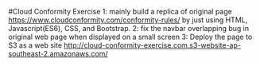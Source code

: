 #Cloud Conformity Exercise
1: mainly build a replica of original page https://www.cloudconformity.com/conformity-rules/ by just using HTML, Javascript(ES6), CSS, and Bootstrap. 
2: fix the navbar overlapping bug in original web page when displayed on a small screen 
3: Deploy the page to S3 as a web site http://cloud-conformity-exercise.com.s3-website-ap-southeast-2.amazonaws.com/
